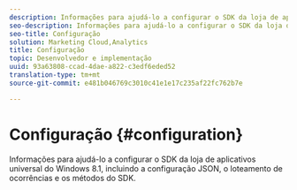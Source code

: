 ```yaml
---
description: Informações para ajudá-lo a configurar o SDK da loja de aplicativos universal do Windows 8.1, incluindo a configuração JSON, o loteamento de ocorrências e os métodos do SDK.
seo-description: Informações para ajudá-lo a configurar o SDK da loja de aplicativos universal do Windows 8.1, incluindo a configuração JSON, o loteamento de ocorrências e os métodos do SDK.
seo-title: Configuração
solution: Marketing Cloud,Analytics
title: Configuração
topic: Desenvolvedor e implementação
uuid: 93a63808-ccad-4dae-a822-c3edf6eded52
translation-type: tm+mt
source-git-commit: e481b046769c3010c41e1e17c235af22fc762b7e

---
```



# Configuração {#configuration}

Informações para ajudá-lo a configurar o SDK da loja de aplicativos universal do Windows 8.1, incluindo a configuração JSON, o loteamento de ocorrências e os métodos do SDK.
